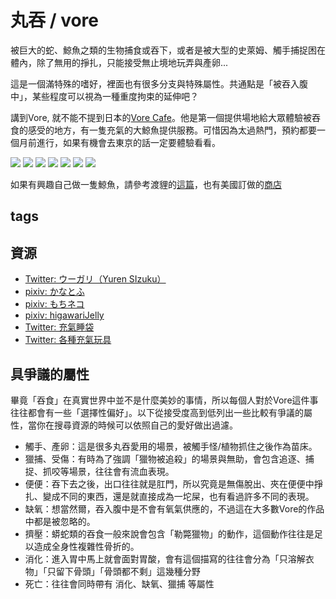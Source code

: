 丸吞 / vore
===
被巨大的蛇、鯨魚之類的生物捕食或吞下，或者是被大型的史萊姆、觸手捕捉困在體內，除了無用的掙扎，只能接受無止境地玩弄與產卵...

這是一個滿特殊的嗜好，裡面也有很多分支與特殊屬性。共通點是「被吞入腹中」，某些程度可以視為一種重度拘束的延伸吧？

講到Vore, 就不能不提到日本的[Vore Cafe](https://vorecafe.com/)。他是第一個提供場地給大眾體驗被吞食的感受的地方，有一隻充氣的大鯨魚提供服務。可惜因為太過熱門，預約都要一個月前進行，如果有機會去東京的話一定要體驗看看。

![](imgs/vorecafe/01.png)
![](imgs/vorecafe/02.png)
![](imgs/vorecafe/03.png)
![](imgs/vorecafe/04.png)
![](imgs/vorecafe/05.png)
![](imgs/vorecafe/06.png)
![](imgs/vorecafe/07.png)

如果有興趣自己做一隻鯨魚，請參考渡貍的[這篇](inflatable_whale.md)，也有美國訂做的[商店](https://www.etsy.com/listing/797731277/3-meter-inflatable-pvc-whale-suit-made?ga_order=most_relevant&ga_search_type=all&ga_view_type=gallery&ga_search_query=inflatable+whale+suit&ref=sr_gallery-1-2&organic_search_click=1&cns=1)


## tags


## 資源

- [Twitter: ウーガリ（Yuren SIzuku）](https://twitter.com/SizukuYuren/status/1286201961734275072)
- [pixiv: かなとふ](https://www.pixiv.net/users/19116803)
- [pixiv: もちネコ](https://www.pixiv.net/users/4241)
- [pixiv: higawariJelly](https://www.pixiv.net/users/691778)
- [Twitter: 充氣睡袋](https://twitter.com/BeiLeInflatabl2/status/1435102345445011462)
- [Twitter: 各種充氣玩具](https://twitter.com/BeiLeInflatabl2)

## 具爭議的屬性

畢竟「吞食」在真實世界中並不是什麼美妙的事情，所以每個人對於Vore這件事往往都會有一些「選擇性偏好」。以下從接受度高到低列出一些比較有爭議的屬性，當你在搜尋資源的時候可以依照自己的愛好做出過濾。

- 觸手、產卵：這是很多丸吞愛用的場景，被觸手怪/植物抓住之後作為苗床。
- 獵捕、受傷：有時為了強調「獵物被追殺」的場景與無助，會包含追逐、捕捉、抓咬等場景，往往會有流血表現。
- 便便：吞下去之後，出口往往就是肛門，所以究竟是無傷脫出、夾在便便中掙扎、變成不同的東西，還是就直接成為一坨屎，也有看過許多不同的表現。
- 缺氧：想當然爾，吞入腹中是不會有氧氣供應的，不過這在大多數Vore的作品中都是被忽略的。
- 擠壓：蟒蛇類的吞食一般來說會包含「勒斃獵物」的動作，這個動作往往是足以造成全身性複雜性骨折的。
- 消化：進入胃中馬上就會面對胃酸，會有這個描寫的往往會分為「只溶解衣物」「只留下骨頭」「骨頭都不剩」這幾種分野
- 死亡：往往會同時帶有 消化、缺氧、獵捕 等屬性